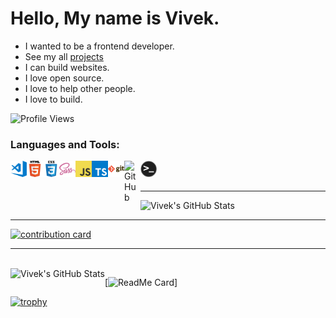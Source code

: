 # Hello, My name is Vivek.

- I wanted to be a frontend developer.
- See my all [projects](https://github.com/vivek80801?tab=repositories)
- I can build websites.
- I love open source.
- I love to help other people.
- I love to build.

![Profile Views](https://komarev.com/ghpvc/?username=vivek80801&label=Profile%20Views)

### Languages and Tools:

<img align="left" alt="Visual Studio Code" width="26px" src="https://raw.githubusercontent.com/github/explore/80688e429a7d4ef2fca1e82350fe8e3517d3494d/topics/visual-studio-code/visual-studio-code.png" />
<img align="left" alt="HTML5" width="26px" src="https://raw.githubusercontent.com/github/explore/80688e429a7d4ef2fca1e82350fe8e3517d3494d/topics/html/html.png" />
<img align="left" alt="CSS3" width="26px" src="https://raw.githubusercontent.com/github/explore/80688e429a7d4ef2fca1e82350fe8e3517d3494d/topics/css/css.png" />
<img align="left" alt="Sass" width="26px" src="https://raw.githubusercontent.com/github/explore/80688e429a7d4ef2fca1e82350fe8e3517d3494d/topics/sass/sass.png" />
<img align="left" alt="JavaScript" width="26px" src="https://raw.githubusercontent.com/github/explore/80688e429a7d4ef2fca1e82350fe8e3517d3494d/topics/javascript/javascript.png" />
<img align="left" alt="JavaScript" width="26px" src="https://raw.githubusercontent.com/github/explore/80688e429a7d4ef2fca1e82350fe8e3517d3494d/topics/typescript/typescript.png" />
<img align="left" alt="Git" width="26px" src="https://raw.githubusercontent.com/github/explore/80688e429a7d4ef2fca1e82350fe8e3517d3494d/topics/git/git.png" />
<img align="left" alt="GitHub" width="26px" src="https://github.githubassets.com/images/modules/logos_page/GitHub-Mark.png" />
<img align="left" alt="Terminal" width="26px" src="https://raw.githubusercontent.com/github/explore/80688e429a7d4ef2fca1e82350fe8e3517d3494d/topics/terminal/terminal.png" />

<br />
<br />

---

![Vivek's GitHub Stats](https://github-readme-stats.vercel.app/api?username=vivek80801&show_icons=true&hide_border=true&theme=chartreuse-dark)

---


[![contribution card](https://github-readme-streak-stats.herokuapp.com/?user=vivek80801&theme=dark)](contributions)

---

<br/>

  <img align="left" alt="Vivek's GitHub Stats" src="https://github-readme-stats.vercel.app/api/top-langs/?username=vivek80801&layout=compact&theme=chartreuse-dark&hide_border=true" />


[![ReadMe Card](https://github-readme-stats.vercel.app/api/pin/?username=vivek80801&repo=vivek80801&theme=chartreuse-dark)]

[![trophy](https://github-profile-trophy.vercel.app/?username=vivek80801&theme=dracula&row=2&column=3)](https://github.com/ryo-ma/github-profile-trophy)

